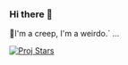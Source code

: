 ### Hi there 👋

<!--
**Li0329/Li0329** is a ✨ _special_ ✨ repository because its `README.md` (this file) appears on your GitHub profile.

Here are some ideas to get you started:

- 🔭 I’m currently working on ...
- 🌱 I’m currently learning ...
- 👯 I’m looking to collaborate on ...
- 🤔 I’m looking for help with ...
- 💬 Ask me about ...
- 📫 How to reach me: ...
- 😄 Pronouns: ...
- ⚡ Fun fact: ...
-->
🌱I'm a creep, I'm a weirdo.` ...


[![Proj Stars](https://github-readme-stats.vercel.app/api?username=muzych)](https://github.com/anuraghazra/github-readme-stats)
